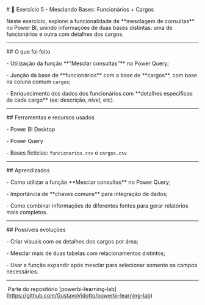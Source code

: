 \# 🔗 Exercício 5 - Mesclando Bases: Funcionários + Cargos



Neste exercício, explorei a funcionalidade de \*\*mesclagem de consultas\*\* no Power BI, unindo informações de duas bases distintas: uma de funcionários e outra com detalhes dos cargos.



---



\## O que foi feito



\- Utilização da função \*\*"Mesclar consultas"\*\* no Power Query;

\- Junção da base de \*\*funcionários\*\* com a base de \*\*cargos\*\*, com base na coluna comum `cargos`;

\- Enriquecimento dos dados dos funcionários com \*\*detalhes específicos de cada cargo\*\* (ex: descrição, nível, etc).



---



\## Ferramentas e recursos usados



\- Power BI Desktop  

\- Power Query  

\- Bases fictícias: `funcionarios.csv` e `cargos.csv`



---



\## Aprendizados



\- Como utilizar a função \*\*Mesclar consultas\*\* no Power Query;

\- Importância de \*\*chaves comuns\*\* para integração de dados;

\- Como combinar informações de diferentes fontes para gerar relatórios mais completos.



---



\## Possíveis evoluções



\- Criar visuais com os detalhes dos cargos por área;

\- Mesclar mais de duas tabelas com relacionamentos distintos;

\- Usar a função expandir após mesclar para selecionar somente os campos necessários.



---



&nbsp;Parte do repositório \[powerbi-learning-lab](https://github.com/GustavoVidotto/powerbi-learning-lab)



